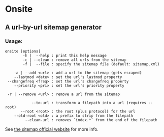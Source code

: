 # Onsite
## A url-by-url sitemap generator

### Usage:

```
onsite [options]
        -h |  --help : print this help message
        -c | --clean : remove all urls from the sitemap
        -f |  --file : specify the sitemap file (default: sitemap.xml)

    -a | --add <url> : add a url to the sitemap (gets escaped)
    --lastmod <date> : set the url's lastmod property
 --changefreq <freq> : set the url's changefreq property
    --priority <pri> : set the url's priority property

 -r | --remove <url> : remove a url from the sitemap

            --to-url : transform a filepath into a url (requires --root)
       --root <root> : the root (plus protocol) for the url
    --old-root <old> : a prefix to strip from the filepath
         --clean-url : removes `index.*` from the end of the filepath
```

See [the sitemap official website](https://sitemaps.org/protocol) for more info.